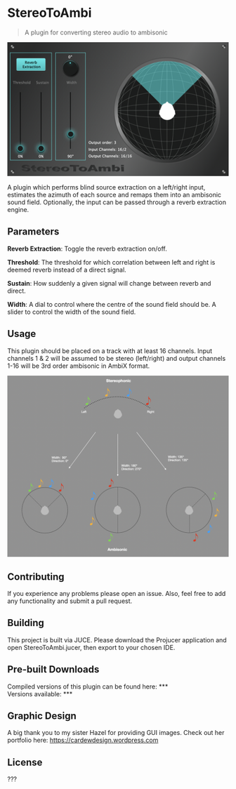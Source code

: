 # StereoToAmbi

> A plugin for converting stereo audio to ambisonic

![StereoToAmbi Plugin](https://github.com/HaydonCardew/StereoToAmbi/blob/master/Images/ScreenShot.png?raw=true "StereoToAmbi running inside Reaper")

A plugin which performs blind source extraction on a left/right input, estimates the azimuth of each source and remaps them into an ambisonic sound field. Optionally, the input can be passed through a reverb extraction engine.



## Parameters
**Reverb Extraction**: Toggle the reverb extraction on/off.

**Threshold**: The threshold for which correlation between left and right is deemed reverb instead of a direct signal.

**Sustain**: How suddenly a given signal will change between reverb and direct.

**Width**: A dial to control where the centre of the sound field should be. A slider to control the width of the sound field.

## Usage
This plugin should be placed on a track with at least 16 channels. Input channels 1 & 2 will be assumed to be stereo (left/right) and output channels 1-16 will be 3rd order ambisonic in AmbiX format.

![Sound Source Distribution](https://github.com/HaydonCardew/StereoToAmbi/blob/master/Images/Width_Direction_Example.png?raw=true "How Sound Sources Are Distributed")

## Contributing
If you experience any problems please open an issue. Also, feel free to add any functionality and submit a pull request.

## Building
This project is built via JUCE. Please download the Projucer application and open StereoToAmbi.jucer, then export to your chosen IDE.

## Pre-built Downloads
Compiled versions of this plugin can be found here: ***  
Versions available: ***

## Graphic Design
A big thank you to my sister Hazel for providing GUI images. Check out her portfolio here: https://cardewdesign.wordpress.com

## License

???

